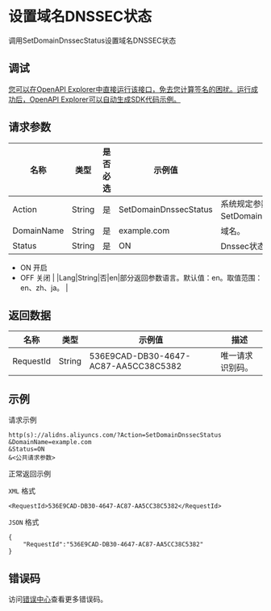 # 设置域名DNSSEC状态

调用SetDomainDnssecStatus设置域名DNSSEC状态

## 调试

[您可以在OpenAPI Explorer中直接运行该接口，免去您计算签名的困扰。运行成功后，OpenAPI Explorer可以自动生成SDK代码示例。](https://api.aliyun.com/#product=Alidns&api=SetDomainDnssecStatus&type=RPC&version=2015-01-09)

## 请求参数

|名称|类型|是否必选|示例值|描述|
|--|--|----|---|--|
|Action|String|是|SetDomainDnssecStatus|系统规定参数。取值：SetDomainDnssecStatus。 |
|DomainName|String|是|example.com|域名。 |
|Status|String|是|ON|Dnssec状态：

 -   ON 开启
-   OFF 关闭 |
|Lang|String|否|en|部分返回参数语言。默认值：en。取值范围：en、zh、ja。 |

## 返回数据

|名称|类型|示例值|描述|
|--|--|---|--|
|RequestId|String|536E9CAD-DB30-4647-AC87-AA5CC38C5382|唯一请求识别码。 |

## 示例

请求示例

```
http(s)://alidns.aliyuncs.com/?Action=SetDomainDnssecStatus
&DomainName=example.com
&Status=ON
&<公共请求参数>
```

正常返回示例

`XML` 格式

```
<RequestId>536E9CAD-DB30-4647-AC87-AA5CC38C5382</RequestId>
```

`JSON` 格式

```
{
    "RequestId":"536E9CAD-DB30-4647-AC87-AA5CC38C5382"
}
```

## 错误码

访问[错误中心](https://error-center.aliyun.com/status/product/Alidns)查看更多错误码。

